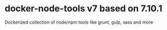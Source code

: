 # docker-node-tools v7 based on 7.10.1

Dockerized collection of node/npm tools like grunt, gulp, sass and more
